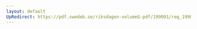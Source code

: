 ```yaml
---
layout: default
UpRedirect: https://pdf.swedeb.se/riksdagen-volumeG-pdf/199091/reg_199091/reg_199091_0529.pdf
---
```

